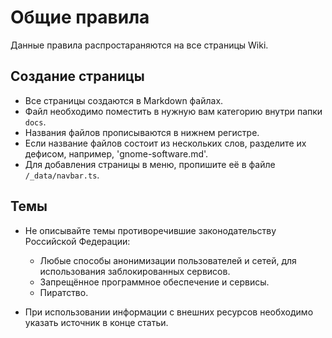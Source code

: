 # Общие правила

Данные правила распростараняются на все страницы Wiki.

## Создание страницы

- Все страницы создаются в Markdown файлах.
- Файл необходимо поместить в нужную вам категорию внутри папки `docs`.
- Названия файлов прописываются в нижнем регистре.
- Если название файлов состоит из нескольких слов, разделите их дефисом, например, 'gnome-software.md'.
- Для добавления страницы в меню, пропишите её в файле `/_data/navbar.ts`.

## Темы

- Не описывайте темы противоречившие законодательству Российской Федерации:
  - Любые способы анонимизации пользователей и сетей, для использования заблокированных сервисов.
  - Запрещённое программное обеспечение и сервисы.
  - Пиратство.
  
- При использовании информации с внешних ресурсов необходимо указать источник в конце статьи.